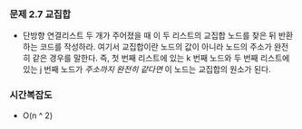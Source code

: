 ### 문제 2.7 교집합
- 단방향 연결리스트 두 개가 주어졌을 때 이 두 리스트의 교집합 노드를 찾은 뒤 반환하는 코드를 작성하라. 여기서 교집합이란 노드의 값이 아니라 노드의 주소가 완전히 같은 경우를 말한다. 즉, 첫 번째 리스트에 있는 k 번째 노드와 두 번째 리스트에 있는 j 번째 노드가 *주소까지* *완전히* *같다면*  이 노드는 교집합의 원소가 된다.

### 시간복잡도
- O(n ^ 2)

